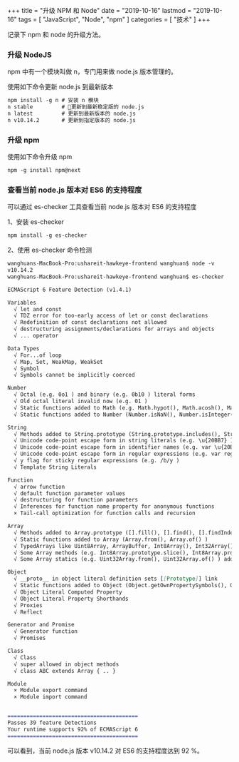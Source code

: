 +++
title = "升级 NPM 和 Node"
date = "2019-10-16"
lastmod = "2019-10-16"
tags = [
    "JavaScript",
    "Node",
    "npm"
]
categories = [
    "技术"
]
+++

记录下 npm 和 node 的升级方法。

<!--more-->

### 升级 NodeJS

npm 中有一个模块叫做 n，专门用来做 node.js 版本管理的。

使用如下命令更新 node.js 到最新版本
```markdown
npm install -g n # 安装 n 模块
n stable         # 更新到最新稳定版的 node.js
n latest         # 更新到最新版本的 node.js
n v10.14.2       # 更新到指定版本的 node.js
```

### 升级 npm
使用如下命令升级 npm
```markdown
npm -g install npm@next
```

### 查看当前 node.js 版本对 ES6 的支持程度
可以通过 es-checker 工具查看当前 node.js 版本对 ES6 的支持程度

1、安装 es-checker
```markdown
npm install -g es-checker
```
2、使用 es-checker 命令检测
```markdown
wanghuans-MacBook-Pro:ushareit-hawkeye-frontend wanghuan$ node -v
v10.14.2
wanghuans-MacBook-Pro:ushareit-hawkeye-frontend wanghuan$ es-checker

ECMAScript 6 Feature Detection (v1.4.1)

Variables
  √ let and const
  √ TDZ error for too-early access of let or const declarations
  √ Redefinition of const declarations not allowed
  √ destructuring assignments/declarations for arrays and objects
  √ ... operator

Data Types
  √ For...of loop
  √ Map, Set, WeakMap, WeakSet
  √ Symbol
  √ Symbols cannot be implicitly coerced

Number
  √ Octal (e.g. 0o1 ) and binary (e.g. 0b10 ) literal forms
  √ Old octal literal invalid now (e.g. 01 )
  √ Static functions added to Math (e.g. Math.hypot(), Math.acosh(), Math.imul() )
  √ Static functions added to Number (Number.isNaN(), Number.isInteger() )

String
  √ Methods added to String.prototype (String.prototype.includes(), String.prototype.repeat() )
  √ Unicode code-point escape form in string literals (e.g. \u{20BB7} )
  √ Unicode code-point escape form in identifier names (e.g. var \u{20BB7} = 42; )
  √ Unicode code-point escape form in regular expressions (e.g. var regexp = /\u{20BB7}/u; )
  √ y flag for sticky regular expressions (e.g. /b/y )
  √ Template String Literals

Function
  √ arrow function
  √ default function parameter values
  √ destructuring for function parameters
  √ Inferences for function name property for anonymous functions
  × Tail-call optimization for function calls and recursion

Array
  √ Methods added to Array.prototype ([].fill(), [].find(), [].findIndex(), [].entries(), [].keys(), [].values() )
  √ Static functions added to Array (Array.from(), Array.of() )
  √ TypedArrays like Uint8Array, ArrayBuffer, Int8Array(), Int32Array(), Float64Array()
  √ Some Array methods (e.g. Int8Array.prototype.slice(), Int8Array.prototype.join(), Int8Array.prototype.forEach() ) added to the TypedArray prototypes
  √ Some Array statics (e.g. Uint32Array.from(), Uint32Array.of() ) added to the TypedArray constructors

Object
  √ __proto__ in object literal definition sets [[Prototype]] link
  √ Static functions added to Object (Object.getOwnPropertySymbols(), Object.assign() )
  √ Object Literal Computed Property
  √ Object Literal Property Shorthands
  √ Proxies
  √ Reflect

Generator and Promise
  √ Generator function
  √ Promises

Class
  √ Class
  √ super allowed in object methods
  √ class ABC extends Array { .. }

Module
  × Module export command
  × Module import command


=========================================
Passes 39 feature Detections
Your runtime supports 92% of ECMAScript 6
=========================================
```
可以看到，当前 node.js 版本 v10.14.2 对 ES6 的支持程度达到 92 %。


